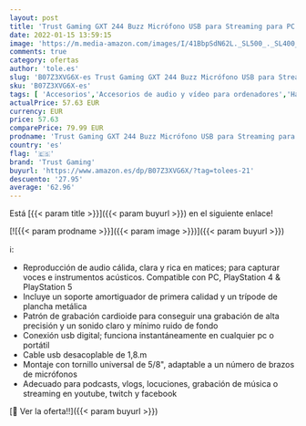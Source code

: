```yaml
---
layout: post
title: 'Trust Gaming GXT 244 Buzz Micrófono USB para Streaming para PC  PS4 y PS5 - Negro'
date: 2022-01-15 13:59:15
image: 'https://m.media-amazon.com/images/I/41BbpSdN62L._SL500_._SL400_.jpg'
comments: true
category: ofertas
author: 'tole.es'
slug: 'B07Z3XVG6X-es Trust Gaming GXT 244 Buzz Micrófono USB para Streaming...'
sku: 'B07Z3XVG6X-es'
tags: [ 'Accesorios','Accesorios de audio y vídeo para ordenadores','Hardware y juegos para PlayStation 5','Hardware y juegos para Xbox Series X y S','Informática','Micrófonos para informática','Videojuegos','ps4','ps5','trust gaming', ]
actualPrice: 57.63 EUR
currency: EUR
price: 57.63
comparePrice: 79.99 EUR
prodname: 'Trust Gaming GXT 244 Buzz Micrófono USB para Streaming para PC  PS4 y PS5 - Negro'
country: 'es'
flag: '🇪🇸'
brand: 'Trust Gaming'
buyurl: 'https://www.amazon.es/dp/B07Z3XVG6X/?tag=tolees-21'
descuento: '27.95'
average: '62.96'
---
```


Está [{{< param title >}}]({{< param buyurl >}}) en el siguiente enlace!

[![{{< param prodname >}}]({{< param image >}})]({{< param buyurl >}})

ℹ️:

- Reproducción de audio cálida, clara y rica en matices; para capturar voces e instrumentos acústicos. Compatible con PC, PlayStation 4 & PlayStation 5
- Incluye un soporte amortiguador de primera calidad y un trípode de plancha metálica
- Patrón de grabación cardioide para conseguir una grabación de alta precisión y un sonido claro y mínimo ruido de fondo
- Conexión usb digital; funciona instantáneamente en cualquier pc o portátil
- Cable usb desacoplable de 1,8.m
- Montaje con tornillo universal de 5/8", adaptable a un número de brazos de micrófonos
- Adecuado para podcasts, vlogs, locuciones, grabación de música o streaming en youtube, twitch y facebook

[🛒 Ver la oferta!!]({{< param buyurl >}})
